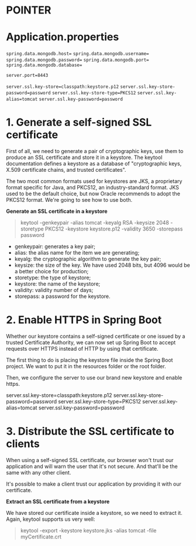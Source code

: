 # POINTER

# Application.properties
`spring.data.mongodb.host=`
`spring.data.mongodb.username=`
`spring.data.mongodb.password=`
`spring.data.mongodb.port=`
`spring.data.mongodb.database=`

`server.port=8443`

`server.ssl.key-store=classpath:keystore.p12`
`server.ssl.key-store-password=password`
`server.ssl.key-store-type=PKCS12`
`server.ssl.key-alias=tomcat`
`server.ssl.key-password=password`

# 1. Generate a self-signed SSL certificate
First of all, we need to generate a pair of cryptographic keys, use them to produce an SSL certificate and store it in a keystore. The keytool documentation defines a keystore as a database of "cryptographic keys, X.509 certificate chains, and trusted certificates".

The two most common formats used for keystores are JKS, a proprietary format specific for Java, and PKCS12, an industry-standard format. JKS used to be the default choice, but now Oracle recommends to adopt the PKCS12 format. We're going to see how to use both.

**Generate an SSL certificate in a keystore**
>keytool -genkeypair -alias tomcat -keyalg RSA -keysize 2048 -storetype PKCS12 -keystore keystore.p12 -validity 3650 -storepass password

- genkeypair: generates a key pair;
- alias: the alias name for the item we are generating;
- keyalg: the cryptographic algorithm to generate the key pair;
- keysize: the size of the key. We have used 2048 bits, but 4096 would be a better choice for production;
- storetype: the type of keystore;
- keystore: the name of the keystore;
- validity: validity number of days;
- storepass: a password for the keystore.


# 2. Enable HTTPS in Spring Boot
Whether our keystore contains a self-signed certificate or one issued by a trusted Certificate Authority, we can now set up Spring Boot to accept requests over HTTPS instead of HTTP by using that certificate.

The first thing to do is placing the keystore file inside the Spring Boot project. We want to put it in the resources folder or the root folder.

Then, we configure the server to use our brand new keystore and enable https.

server.ssl.key-store=classpath:keystore.p12
server.ssl.key-store-password=password
server.ssl.key-store-type=PKCS12
server.ssl.key-alias=tomcat
server.ssl.key-password=password

# 3. Distribute the SSL certificate to clients
When using a self-signed SSL certificate, our browser won't trust our application and will warn the user that it's not secure. And that'll be the same with any other client.

It's possible to make a client trust our application by providing it with our certificate.

**Extract an SSL certificate from a keystore**

We have stored our certificate inside a keystore, so we need to extract it. Again, keytool supports us very well:

>keytool -export -keystore keystore.jks -alias tomcat -file myCertificate.crt




